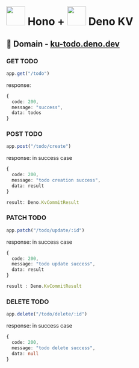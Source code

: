 # <img src="https://github.com/Virtuso1225/Todo-Deno-Server/assets/75214259/e3bb8058-f69d-4ecf-bd6b-96c2e131da90" width="50" height="50"> Hono + <img src="https://github.com/Virtuso1225/Todo-Deno-Server/assets/75214259/7f605320-8cb2-4080-ae16-d3625692b550" widt="50" height="50"> Deno KV

## 🔗 Domain - [ku-todo.deno.dev](https://ku-todo.deno.dev/)

### GET TODO
```ts
app.get("/todo")
```
response:
```ts
{
  code: 200,
  message: "success",
  data: todos
}
```

### POST TODO
```ts
app.post("/todo/create")
```

response: in success case
```ts
{
  code: 200,
  message: "todo creation success",
  data: result
}

result: Deno.KvCommitResult
```

### PATCH TODO
```ts
app.patch("/todo/update/:id")
```

response: in success case
```ts
{
  code: 200,
  message: "todo update success",
  data: result
}

result : Deno.KvCommitResult
```

### DELETE TODO
```ts
app.delete("/todo/delete/:id")
```

response: in success case
```ts
{
  code: 200,
  message: "todo delete success",
  data: null
}
```
